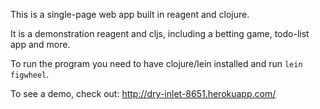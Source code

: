This is a single-page web app built in reagent and clojure.

It is a demonstration reagent and cljs, including a betting game, todo-list app and more.

To run the program you need to have clojure/lein installed and run `lein figwheel`.

To see a demo, check out: http://dry-inlet-8651.herokuapp.com/

